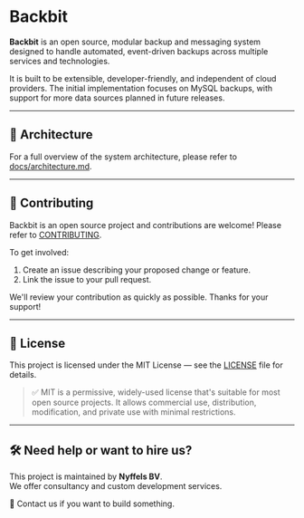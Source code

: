 
# Backbit

**Backbit** is an open source, modular backup and messaging system designed to handle automated, event-driven backups across multiple services and technologies.

It is built to be extensible, developer-friendly, and independent of cloud providers. The initial implementation focuses on MySQL backups, with support for more data sources planned in future releases.

---

## 📐 Architecture

For a full overview of the system architecture, please refer to [docs/architecture.md](./docs/architecture.md).

---

## 🤝 Contributing

Backbit is an open source project and contributions are welcome! Please refer to [CONTRIBUTING](./CONTRIBUTING.md).

To get involved:
1. Create an issue describing your proposed change or feature.
2. Link the issue to your pull request.

We'll review your contribution as quickly as possible. Thanks for your support!

---

## 📄 License

This project is licensed under the MIT License — see the [LICENSE](./LICENSE) file for details.

> ✅ MIT is a permissive, widely-used license that's suitable for most open source projects. It allows commercial use, distribution, modification, and private use with minimal restrictions.

---

## 🛠 Need help or want to hire us?

This project is maintained by **Nyffels BV**.  
We offer consultancy and custom development services.

📧 Contact us if you want to build something.

